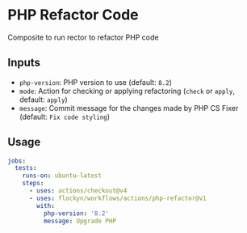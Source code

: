 # PHP Refactor Code

Composite to run rector to refactor PHP code

## Inputs

- `php-version`: PHP version to use (default: `8.2`)
- `mode`: Action for checking or applying refactoring (`check` or `apply`, default: `apply`)
- `message`: Commit message for the changes made by PHP CS Fixer (default: `Fix code styling`)

## Usage

```yaml
jobs:
  tests:
    runs-on: ubuntu-latest
    steps:
      - uses: actions/checkout@v4
      - uses: flockyn/workflows/actions/php-refactor@v1
        with:
          php-version: '8.2'
          message: Upgrade PHP
```